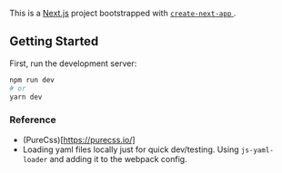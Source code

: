This is a [Next.js](https://nextjs.org/) project bootstrapped with [ `create-next-app` ](https://github.com/zeit/next.js/tree/canary/packages/create-next-app).

## Getting Started

First, run the development server:

``` bash
npm run dev
# or
yarn dev
```

### Reference

* (PureCss)[https://purecss.io/]
* Loading yaml files locally just for quick dev/testing. Using `js-yaml-loader` and adding it to the webpack config.
